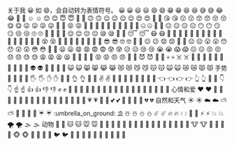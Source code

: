 关于我
:grinning:
如 :smile:，会自动转为表情符号。
:grinning: 😀
:smiley: 😃
:smile: 😄
:grin: 😁
:laughing: 😆
:sweat_smile: 😅
:joy: 😂
:rofl: 🤣
:relaxed: ☺️
:blush: 😊
:innocent: 😇
:slightly_smiling_face: 🙂
:upside_down_face: 🙃
:wink: 😉
:relieved: 😌
:heart_eyes: 😍
:smiling_face_with_three_hearts: 🥰
:kissing_heart: 😘
:kissing: 😗
:kissing_smiling_eyes: 😙
:kissing_closed_eyes: 😚
:yum: 😋
:stuck_out_tongue: 😛
:stuck_out_tongue_winking_eye: 😜
:zany_face: 🤪
:stuck_out_tongue_closed_eyes: 😝
:money_mouth_face: 🤑
:hugs: 🤗
:hand_over_mouth: 🤭
:shushing_face: 🤫
:thinking: 🤔
:zipper_mouth_face: 🤐
:raised_eyebrow: 🤨
:neutral_face: 😐
:expressionless: 😑
:no_mouth: 😶
:smirk: 😏
:unamused: 😒
:roll_eyes: 🙄
:grimacing: 😬
:lying_face: 🤥
:relieved: 😌
:pensive: 😔
:sleepy: 😪
:drooling_face: 🤤
:sleeping: 😴
:mask: 😷
:face_with_thermometer: 🤒
:face_with_head_bandage: 🤕
:nauseated_face: 🤢
:vomiting_face: 🤮
:sneezing_face: 🤧
:hot_face: 🥵
:cold_face: 🥶
:woozy_face: 🥴
:dizzy_face: 😵
:exploding_head: 🤯
:cowboy_hat_face: 🤠
:partying_face: 🥳
:disguised_face: 🥸
:sunglasses: 😎
:nerd_face: 🤓
:monocle_face: 🧐
:confused: 😕
:worried: 😟
:slightly_frowning_face: 🙁
:frowning_face: ☹️
:open_mouth: 😮
:hushed: 😯
:astonished: 😲
:flushed: 😳
:pleading_face: 🥺
:frowning: 😦
:anguished: 😧
:fearful: 😨
:cold_sweat: 😰
:disappointed_relieved: 😥
:cry: 😢
:sob: 😭
:scream: 😱
:confounded: 😖
:persevere: 😣
:disappointed: 😞
:sweat: 😓
:weary: 😩
:tired_face: 😫
:yawning_face: 🥱
:triumph: 😤
:rage: 😡
:angry: 😠
:cursing_face: 🤬
:smiling_imp: 😈
:imp: 👿
:skull: 💀
:skull_and_crossbones: ☠️
:hankey: 💩
:clown_face: 🤡
:japanese_ogre: 👹
:japanese_goblin: 👺
:ghost: 👻
:alien: 👽
:space_invader: 👾
:robot: 🤖
:smiley_cat: 😺
:smile_cat: 😸
:joy_cat: 😹
:heart_eyes_cat: 😻
:smirk_cat: 😼
:kissing_cat: 😽
:scream_cat: 🙀
:crying_cat_face: 😿
:pouting_cat: 😾
手势
:wave: 👋
:raised_back_of_hand: 🤚
:raised_hand_with_fingers_splayed: 🖐
:raised_hand: ✋
:vulcan_salute: 🖖
:ok_hand: 👌
:pinching_hand: 🤏
:v: ✌️
:crossed_fingers: 🤞
:love_you_gesture: 🤟
:metal: 🤘
:call_me_hand: 🤙
:point_left: 👈
:point_right: 👉
:point_up_2: 👆
:middle_finger: 🖕
:point_down: 👇
:point_up: ☝️
:+1: 👍
:-1: 👎
:fist: ✊
:facepunch: 👊
:fist_left: 🤛
:fist_right: 🤜
:clap: 👏
:raised_hands: 🙌
:open_hands: 👐
:palms_up_together: 🤲
:handshake: 🤝
:pray: 🙏
心情和爱
:heart: ❤️
:orange_heart: 🧡
:yellow_heart: 💛
:green_heart: 💚
:blue_heart: 💙
:purple_heart: 💜
:black_heart: 🖤
:white_heart: 🤍
:brown_heart: 🤎
:heartpulse: 💗
:heartbeat: 💓
:two_hearts: 💕
:revolving_hearts: 💞
:sparkling_heart: 💖
:broken_heart: 💔
自然和天气
:sunny: ☀️
:cloud: ☁️
:partly_sunny: ⛅
:rainbow: 🌈
:closed_umbrella: 🌂
:umbrella: ☔
:umbrella_on_ground: ⛱️
:snowman_with_snow: ☃️
:snowman: ⛄
:comet: ☄️
:fire: 🔥
:droplet: 💧
:ocean: 🌊
:zap: ⚡
:boom: 💥
:tornado: 🌪️
:fog: 🌫️
动物
:dog: 🐶
:cat: 🐱
:mouse: 🐭
:hamster: 🐹
:rabbit: 🐰
:fox_face: 🦊
:bear: 🐻
:panda_face: 🐼
:koala: 🐨
:tiger: 🐯
:lion: 🦁
:cow: 🐮
:pig: 🐷
:frog: 🐸
:monkey_face: 🐵
:chicken: 🐔
:penguin: 🐧
:bird: 🐦
:baby_chick: 🐤
:hatching_chick: 🐣
:hatched_chick: 🐥
:duck: 🦆
:eagle: 🦅
